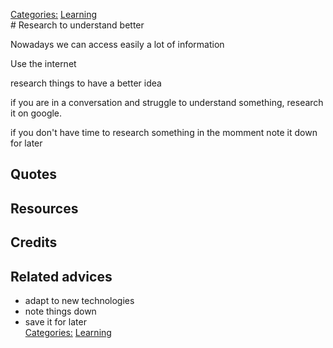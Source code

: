 [Categories:](../Categories/index.md) [Learning](../Categories/Learning.md)<br># Research to understand better

Nowadays we can access easily a lot of information

Use the internet

research things to have a better idea 

if you are in a conversation and struggle to understand something, research it on google.

if you don't have time to research something in the momment note it down for later

## Quotes

## Resources

## Credits

## Related advices

- adapt to new technologies
- note things down
- save it for later
<br>[Categories:](../Categories/index.md) [Learning](../Categories/Learning.md)